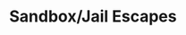 ---
credit:
- Nathan Farlow
- Husnain Raza
featured: false
location: Zoom
recording: ''
slides: sandbox.pdf
tags:
- jail
- shell
- python
- bash
time_close: ''
time_start: 2021-02-25T18:00:00.000000-06:00
title: Sandbox/Jail Escapes
week_number: 4
---